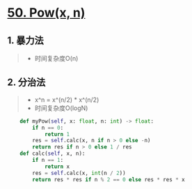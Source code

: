 # [50. Pow(x, n)](https://leetcode-cn.com/problems/powx-n/)

## 1. 暴力法

> - 时间复杂度O(n)

## 2. 分治法

> - x^n = x^(n/2) * x^(n/2)
> - 时间复杂度O(logN)

```python
    def myPow(self, x: float, n: int) -> float:
        if n == 0:
            return 1
        res = self.calc(x, n if n > 0 else -n)
        return res if n > 0 else 1 / res
    def calc(self, x, n):
        if n == 1:
            return x
        res = self.calc(x, int(n / 2))
        return res * res if n % 2 == 0 else res * res * x
```
